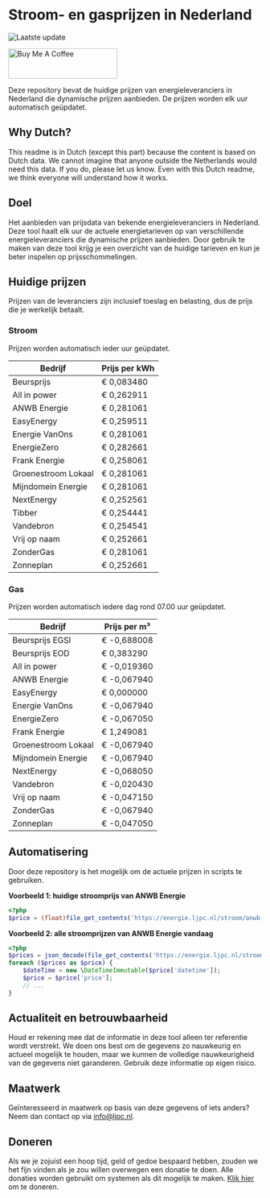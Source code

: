 # Stroom- en gasprijzen in Nederland

![Laatste update](https://img.shields.io/badge/laatste%20update-2024--10--19%2005%3A00%20CET-brightgreen)

<a href="https://www.buymeacoffee.com/Lars-" target="_blank"><img src="https://cdn.buymeacoffee.com/buttons/v2/default-orange.png" alt="Buy Me A Coffee" height="60" style="height: 60px !important;width: 217px !important;" ></a>

Deze repository bevat de huidige prijzen van energieleveranciers in Nederland die dynamische prijzen aanbieden. De prijzen worden elk uur automatisch geüpdatet.

## Why Dutch?

This readme is in Dutch (except this part) because the content is based on Dutch data. We cannot imagine that anyone outside the Netherlands would need this data. If you do, please let us know. Even with this Dutch readme, we think
everyone will understand how it works.

## Doel

Het aanbieden van prijsdata van bekende energieleveranciers in Nederland. Deze tool haalt elk uur de actuele energietarieven op van verschillende energieleveranciers die dynamische prijzen aanbieden. Door gebruik te maken van deze tool
krijg je een overzicht van de huidige tarieven en kun je beter inspelen op prijsschommelingen.

## Huidige prijzen

Prijzen van de leveranciers zijn inclusief toeslag en belasting, dus de prijs die je werkelijk betaalt.

### Stroom

Prijzen worden automatisch ieder uur geüpdatet.

 Bedrijf | Prijs per kWh 
---------|---------------
Beursprijs | € 0,083480
All in power | € 0,262911
ANWB Energie | € 0,281061
EasyEnergy | € 0,259511
Energie VanOns | € 0,281061
EnergieZero | € 0,282661
Frank Energie | € 0,258061
Groenestroom Lokaal | € 0,281061
Mijndomein Energie | € 0,281061
NextEnergy | € 0,252561
Tibber | € 0,254441
Vandebron | € 0,254541
Vrij op naam | € 0,252661
ZonderGas | € 0,281061
Zonneplan | € 0,252661


### Gas

Prijzen worden automatisch iedere dag rond 07.00 uur geüpdatet.

 Bedrijf | Prijs per m³ 
---------|--------------
Beursprijs EGSI | € -0,688008
Beursprijs EOD | € 0,383290
All in power | € -0,019360
ANWB Energie | € -0,067940
EasyEnergy | € 0,000000
Energie VanOns | € -0,067940
EnergieZero | € -0,067050
Frank Energie | € 1,249081
Groenestroom Lokaal | € -0,067940
Mijndomein Energie | € -0,067940
NextEnergy | € -0,068050
Vandebron | € -0,020430
Vrij op naam | € -0,047150
ZonderGas | € -0,067940
Zonneplan | € -0,047050


## Automatisering

Door deze repository is het mogelijk om de actuele prijzen in scripts te gebruiken.

**Voorbeeld 1: huidige stroomprijs van ANWB Energie**

```php
<?php
$price = (float)file_get_contents('https://energie.ljpc.nl/stroom/anwb-energie-nu.txt');

```

**Voorbeeld 2: alle stroomprijzen van ANWB Energie vandaag**

```php
<?php
$prices = json_decode(file_get_contents('https://energie.ljpc.nl/stroom/all-in-power-vandaag.json'),true);
foreach ($prices as $price) {
    $dateTime = new \DateTimeImmutable($price['datetime']);
    $price = $price['price'];
    // ...
}
```

## Actualiteit en betrouwbaarheid

Houd er rekening mee dat de informatie in deze tool alleen ter referentie wordt verstrekt. We doen ons best om de gegevens zo nauwkeurig en actueel mogelijk te houden, maar we kunnen de volledige nauwkeurigheid van de gegevens niet
garanderen. Gebruik deze informatie op eigen risico.

## Maatwerk

Geïnteresseerd in maatwerk op basis van deze gegevens of iets anders? Neem dan contact op
via [info@ljpc.nl](mailto:info@ljpc.nl?subject=Energie%20prijzen).

## Doneren

Als we je zojuist een hoop tijd, geld of gedoe bespaard hebben, zouden we het fijn vinden als je zou willen overwegen een
donatie te doen. Alle donaties worden gebruikt om systemen als dit mogelijk te
maken. [Klik hier](https://www.buymeacoffee.com/Lars-) om te doneren.
